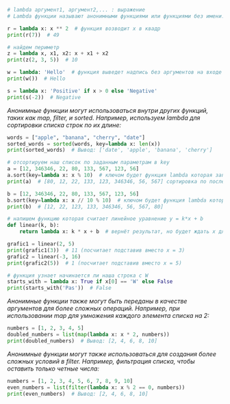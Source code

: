 ```python
# lambda аргумент1, аргумент2,... : выражение
# Lambda функции называют анонимными функциями или функциями без имени.

r = lambda x: x ** 2  # функция возводит х в квадр
print(r(7))  # 49
```

```python
# найдем периметр
z = lambda x, x1, x2: x + x1 + x2
print(z(2, 3, 5))  # 10
```

```python
w = lambda: 'Hello'  # функция выведет надпись без аргументов на входе
print(w())  # Hello
```

```python
s = lambda x: 'Positive' if x > 0 else 'Negative'
print(s(-2))  # Negative
```

*Анонимные функции могут использоваться внутри других функций, таких как map, filter, и sorted.
 Например, используем lambda для сортировки списка строк по их длине:*
```python
words = ["apple", "banana", "cherry", "date"]
sorted_words = sorted(words, key=lambda x: len(x))
print(sorted_words)  # Вывод: ['date', 'apple', 'banana', 'cherry']
```

```python
# отсортируем наш список по заданным параметрам в key
a = [12, 346346, 22, 80, 133, 567, 123, 56]
a.sort(key=lambda x: x % 10)  # ключом будет функция lambda которая запишет в результат последнюю цифру
print(a)  # [80, 12, 22, 133, 123, 346346, 56, 567] сортировка по последней цифре

b = [12, 346346, 22, 80, 133, 567, 123, 56]
b.sort(key=lambda x: x // 10 % 10)  # ключом будет функция lambda которая запишет в результат предпоследнюю цифру
print(b)  # [12, 22, 123, 133, 346346, 56, 567, 80]
```

```python
# напишем функцию которая считает линейное уравнение y = k*x + b
def linear(k, b):
    return lambda x: k * x + b  # вернёт результат, но будет ждать x для решения

grafic1 = linear(2, 5)
print(grafic1(3))  # 11 (посчитает подставив вместо x = 3)
grafic2 = linear(-3, 16)
print(grafic2(5))  # 1 (посчитает подставив вместо x = 5)
```

```python
# функция узнает начинается ли наша строка с W
starts_with = lambda x: True if x[0] == 'W' else False
print(starts_with('Pas'))  # False
```

*Анонимные функции также могут быть переданы в качестве аргументов для более сложных операций.
 Например, при использовании map для умножения каждого элемента списка на 2:*
```python
numbers = [1, 2, 3, 4, 5]
doubled_numbers = list(map(lambda x: x * 2, numbers))
print(doubled_numbers)  # Вывод: [2, 4, 6, 8, 10]
```

*Анонимные функции могут также использоваться для создания более сложных условий в filter.
 Например, фильтрация списка, чтобы оставить только четные числа:*
```python
numbers = [1, 2, 3, 4, 5, 6, 7, 8, 9, 10]
even_numbers = list(filter(lambda x: x % 2 == 0, numbers))
print(even_numbers)  # Вывод: [2, 4, 6, 8, 10]
```